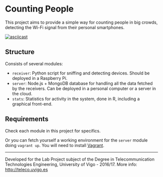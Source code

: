 # Counting People

This project aims to provide a simple way for counting people in big crowds, detecting the Wi-Fi signal from their personal smartphones.

[![asciicast](https://asciinema.org/a/4op87z0pyb2u1vavfa3h82jz7.png)](https://asciinema.org/a/4op87z0pyb2u1vavfa3h82jz7)

## Structure

Consists of several modules:

- `receiver`: Python script for sniffing and detecting devices. Should be deployed in a Raspberry Pi.
- `server`: Node.js + MongoDB database for handling all the data fetched by the receivers. Can be deployed in a personal computer or a server in the cloud.
- `stats`: Statistics for activity in the system, done in R, including a graphical front-end.

## Requirements

Check each module in this project for specifics. 

Or you can fetch yourself a working environment for the `server` module doing `vagrant up`. You will need to install [Vagrant](https://www.vagrantup.com/downloads.html).

___

Developed for the Lab Project subject of the Degree in Telecommunication Technologies Engineering, University of Vigo - 2016/17. More info: http://teleco.uvigo.es
